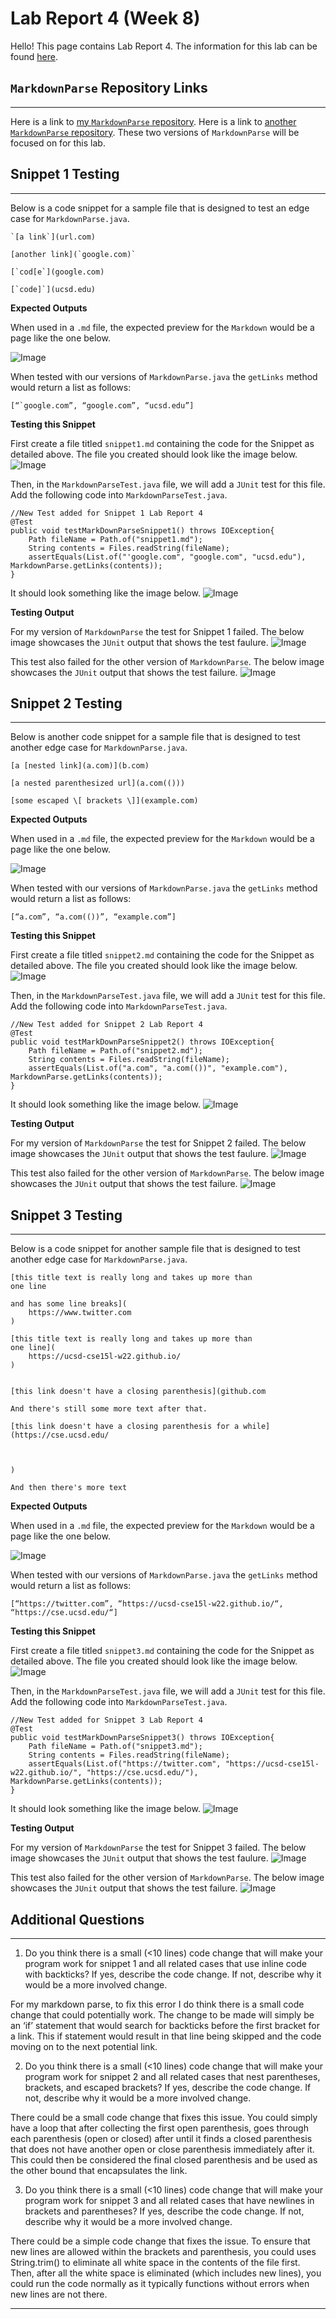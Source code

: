 # Lab Report 4 (Week 8)


Hello! This page contains Lab Report 4. The information for this lab can be found [here](https://ucsd-cse15l-w22.github.io/week/week8/#week-8-lab-report).

## `MarkdownParse` Repository Links
---

Here is a link to [my `MarkdownParse` repository](https://github.com/aryand10/markdown-parse). Here is a link to [another `MarkdownParse` repository](https://github.com/yi113/markdown-parse). These two versions of `MarkdownParse` will be focused on for this lab. 

## Snippet 1 Testing 
---

Below is a code snippet for a sample file that is designed to test an edge case for `MarkdownParse.java`. 

```
`[a link`](url.com)

[another link](`google.com)`

[`cod[e`](google.com)

[`code]`](ucsd.edu)
```

**Expected Outputs**

When used in a `.md` file, the expected preview for the `Markdown` would be a page like the one below. 

![Image](Snippet1MarkdownPreview.jpg)

When tested with our versions of `MarkdownParse.java` the `getLinks` method would return a list as follows:
```
[“`google.com”, “google.com”, “ucsd.edu”]
```

**Testing this Snippet**

First create a file titled `snippet1.md` containing the code for the Snippet as detailed above. The file you created should look like the image below.
![Image](Snippet1File.jpg)

Then, in the `MarkdownParseTest.java` file, we will add a `JUnit` test for this file. Add the following code into `MarkdownParseTest.java`.
```
//New Test added for Snippet 1 Lab Report 4
@Test
public void testMarkDownParseSnippet1() throws IOException{
    Path fileName = Path.of("snippet1.md");
    String contents = Files.readString(fileName);
    assertEquals(List.of("'google.com", "google.com", "ucsd.edu"), MarkdownParse.getLinks(contents));
}
```
It should look something like the image below.
![Image](Snippet1JUnitTest.jpg)

**Testing Output**

For my version of `MarkdownParse` the test for Snippet 1 failed. The below image showcases the `JUnit` output that shows the test faulure.
![Image](Snippet1MyOutput.jpg)

This test also failed for the other version of `MarkdownParse`. The below image showcases the `JUnit` output that shows the test failure.
![Image](Snippet1OtherOutput.jpg)

## Snippet 2 Testing 
---

Below is another code snippet for a sample file that is designed to test another edge case for `MarkdownParse.java`. 

```
[a [nested link](a.com)](b.com)

[a nested parenthesized url](a.com(()))

[some escaped \[ brackets \]](example.com)
```

**Expected Outputs**

When used in a `.md` file, the expected preview for the `Markdown` would be a page like the one below. 

![Image](Snippet2MarkdownPreview.jpg)

When tested with our versions of `MarkdownParse.java` the `getLinks` method would return a list as follows:
```
[“a.com”, “a.com(())”, “example.com”]
```

**Testing this Snippet**

First create a file titled `snippet2.md` containing the code for the Snippet as detailed above. The file you created should look like the image below.
![Image](Snippet2File.jpg)

Then, in the `MarkdownParseTest.java` file, we will add a `JUnit` test for this file. Add the following code into `MarkdownParseTest.java`.
```
//New Test added for Snippet 2 Lab Report 4
@Test
public void testMarkDownParseSnippet2() throws IOException{
    Path fileName = Path.of("snippet2.md");
    String contents = Files.readString(fileName);
    assertEquals(List.of("a.com", "a.com(())", "example.com"), MarkdownParse.getLinks(contents));
}
```
It should look something like the image below.
![Image](Snippet2JunitTest.jpg)

**Testing Output**

For my version of `MarkdownParse` the test for Snippet 2 failed. The below image showcases the `JUnit` output that shows the test faulure.
![Image](Snippet2MyOutput.jpg)

This test also failed for the other version of `MarkdownParse`. The below image showcases the `JUnit` output that shows the test failure.
![Image](Snippet2OtherOutput.jpg)

## Snippet 3 Testing 
---

Below is a code snippet for another sample file that is designed to test another edge case for `MarkdownParse.java`. 

```
[this title text is really long and takes up more than 
one line

and has some line breaks](
    https://www.twitter.com
)

[this title text is really long and takes up more than 
one line](
    https://ucsd-cse15l-w22.github.io/
)


[this link doesn't have a closing parenthesis](github.com

And there's still some more text after that.

[this link doesn't have a closing parenthesis for a while](https://cse.ucsd.edu/



)

And then there's more text
```

**Expected Outputs**

When used in a `.md` file, the expected preview for the `Markdown` would be a page like the one below. 

![Image](Snippet3MarkdownPreview.jpg)

When tested with our versions of `MarkdownParse.java` the `getLinks` method would return a list as follows:
```
[“https://twitter.com”, “https://ucsd-cse15l-w22.github.io/“, “https://cse.ucsd.edu/“]
```

**Testing this Snippet**

First create a file titled `snippet3.md` containing the code for the Snippet as detailed above. The file you created should look like the image below.
![Image](Snippet3File.jpg)

Then, in the `MarkdownParseTest.java` file, we will add a `JUnit` test for this file. Add the following code into `MarkdownParseTest.java`.
```
//New Test added for Snippet 3 Lab Report 4
@Test
public void testMarkDownParseSnippet3() throws IOException{
    Path fileName = Path.of("snippet3.md");
    String contents = Files.readString(fileName);
    assertEquals(List.of("https://twitter.com", "https://ucsd-cse15l-w22.github.io/", "https://cse.ucsd.edu/"), MarkdownParse.getLinks(contents));
}
```
It should look something like the image below.
![Image](Snippet3JUnitTest.jpg)

**Testing Output**

For my version of `MarkdownParse` the test for Snippet 3 failed. The below image showcases the `JUnit` output that shows the test faulure.
![Image](Snippet3MyOutput.jpg)

This test also failed for the other version of `MarkdownParse`. The below image showcases the `JUnit` output that shows the test failure.
![Image](Snippet3OtherOutput.jpg)

## Additional Questions
---
1) Do you think there is a small (<10 lines) code change that will make your program work for snippet 1 and all related cases that use inline code with backticks? If yes, describe the code change. If not, describe why it would be a more involved change.

For my markdown parse, to fix this error I do think there is a small code change that could potentially work. The change to be made will simply be an ‘if’ statement that would search for backticks before the first bracket for a link. This if statement would result in that line being skipped and the code moving on to the next potential link.  

2) Do you think there is a small (<10 lines) code change that will make your program work for snippet 2 and all related cases that nest parentheses, brackets, and escaped brackets? If yes, describe the code change. If not, describe why it would be a more involved change.

There could be a small code change that fixes this issue. You could simply have a loop that after collecting the first open parenthesis, goes through each parenthesis (open or closed) after until it finds a closed parenthesis that does not have another open or close parenthesis immediately after it. This could then be considered the final closed parenthesis and be used as the other bound that encapsulates the link.

3) Do you think there is a small (<10 lines) code change that will make your program work for snippet 3 and all related cases that have newlines in brackets and parentheses? If yes, describe the code change. If not, describe why it would be a more involved change.

There could be a simple code change that fixes the issue. To ensure that new lines are allowed within the brackets and parenthesis, you could uses String.trim() to eliminate all white space in the contents of the file first. Then, after all the white space is eliminated (which includes new lines), you could run the code normally as it typically functions without errors when new lines are not there. 

___





